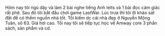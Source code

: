 Hôm nay tôi ngủ dậy và làm 2 bài nghe tiếng Anh Ielts và 1 bài đọc cảm giác rất phê. Sau đó tôi bắt đầu chơi game LastWar. Lúc trưa thì tôi đi khảo sát đất để có thểm nguồn nhà tốt. Tôi kiếm dc cái nhà đẹp ở Nguyễn Mộng Tuân, sô 63. Giá hơi cao. Tối nay tôi sẽ tiếp tục học về Amway core 3 phần sách, sản phẩm và cd.
